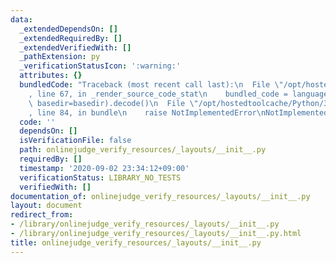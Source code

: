```yaml
---
data:
  _extendedDependsOn: []
  _extendedRequiredBy: []
  _extendedVerifiedWith: []
  _pathExtension: py
  _verificationStatusIcon: ':warning:'
  attributes: {}
  bundledCode: "Traceback (most recent call last):\n  File \"/opt/hostedtoolcache/Python/3.8.5/x64/lib/python3.8/site-packages/onlinejudge_verify/documentation/build.py\"\
    , line 67, in _render_source_code_stat\n    bundled_code = language.bundle(stat.path,\
    \ basedir=basedir).decode()\n  File \"/opt/hostedtoolcache/Python/3.8.5/x64/lib/python3.8/site-packages/onlinejudge_verify/languages/python.py\"\
    , line 84, in bundle\n    raise NotImplementedError\nNotImplementedError\n"
  code: ''
  dependsOn: []
  isVerificationFile: false
  path: onlinejudge_verify_resources/_layouts/__init__.py
  requiredBy: []
  timestamp: '2020-09-02 23:34:12+09:00'
  verificationStatus: LIBRARY_NO_TESTS
  verifiedWith: []
documentation_of: onlinejudge_verify_resources/_layouts/__init__.py
layout: document
redirect_from:
- /library/onlinejudge_verify_resources/_layouts/__init__.py
- /library/onlinejudge_verify_resources/_layouts/__init__.py.html
title: onlinejudge_verify_resources/_layouts/__init__.py
---
```

